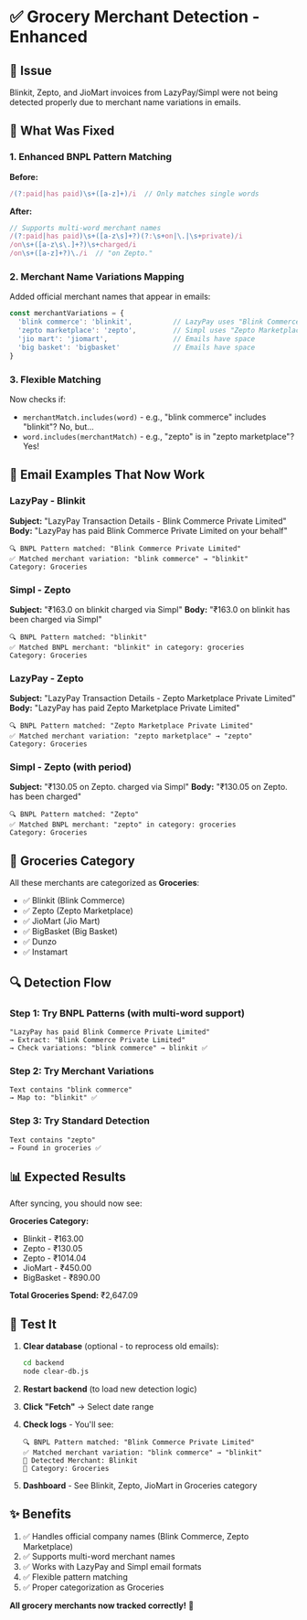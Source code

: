 # ✅ Grocery Merchant Detection - Enhanced

## 🎯 Issue
Blinkit, Zepto, and JioMart invoices from LazyPay/Simpl were not being detected properly due to merchant name variations in emails.

## 🔧 What Was Fixed

### 1. Enhanced BNPL Pattern Matching

**Before:**
```javascript
/(?:paid|has paid)\s+([a-z]+)/i  // Only matches single words
```

**After:**
```javascript
// Supports multi-word merchant names
/(?:paid|has paid)\s+([a-z\s]+?)(?:\s+on|\.|\s+private)/i
/on\s+([a-z\s\.]+?)\s+charged/i
/on\s+([a-z]+?)\./i  // "on Zepto."
```

### 2. Merchant Name Variations Mapping

Added official merchant names that appear in emails:

```javascript
const merchantVariations = {
  'blink commerce': 'blinkit',          // LazyPay uses "Blink Commerce"
  'zepto marketplace': 'zepto',         // Simpl uses "Zepto Marketplace"
  'jio mart': 'jiomart',                // Emails have space
  'big basket': 'bigbasket'             // Emails have space
}
```

### 3. Flexible Matching

Now checks if:
- `merchantMatch.includes(word)` - e.g., "blink commerce" includes "blinkit"? No, but...
- `word.includes(merchantMatch)` - e.g., "zepto" is in "zepto marketplace"? Yes!

## 📧 Email Examples That Now Work

### LazyPay - Blinkit
**Subject:** "LazyPay Transaction Details - Blink Commerce Private Limited"
**Body:** "LazyPay has paid Blink Commerce Private Limited on your behalf"
```
🔍 BNPL Pattern matched: "Blink Commerce Private Limited"
✅ Matched merchant variation: "blink commerce" → "blinkit"
Category: Groceries
```

### Simpl - Zepto
**Subject:** "₹163.0 on blinkit charged via Simpl"
**Body:** "₹163.0 on blinkit has been charged via Simpl"
```
🔍 BNPL Pattern matched: "blinkit"
✅ Matched BNPL merchant: "blinkit" in category: groceries
Category: Groceries
```

### LazyPay - Zepto
**Subject:** "LazyPay Transaction Details - Zepto Marketplace Private Limited"
**Body:** "LazyPay has paid Zepto Marketplace Private Limited"
```
🔍 BNPL Pattern matched: "Zepto Marketplace Private Limited"
✅ Matched merchant variation: "zepto marketplace" → "zepto"
Category: Groceries
```

### Simpl - Zepto (with period)
**Subject:** "₹130.05 on Zepto. charged via Simpl"
**Body:** "₹130.05 on Zepto. has been charged"
```
🔍 BNPL Pattern matched: "Zepto"
✅ Matched BNPL merchant: "zepto" in category: groceries
Category: Groceries
```

## 🏪 Groceries Category

All these merchants are categorized as **Groceries**:
- ✅ Blinkit (Blink Commerce)
- ✅ Zepto (Zepto Marketplace)
- ✅ JioMart (Jio Mart)
- ✅ BigBasket (Big Basket)
- ✅ Dunzo
- ✅ Instamart

## 🔍 Detection Flow

### Step 1: Try BNPL Patterns (with multi-word support)
```
"LazyPay has paid Blink Commerce Private Limited"
→ Extract: "Blink Commerce Private Limited"
→ Check variations: "blink commerce" → blinkit ✅
```

### Step 2: Try Merchant Variations
```
Text contains "blink commerce"
→ Map to: "blinkit" ✅
```

### Step 3: Try Standard Detection
```
Text contains "zepto"
→ Found in groceries ✅
```

## 📊 Expected Results

After syncing, you should now see:

**Groceries Category:**
- Blinkit - ₹163.00
- Zepto - ₹130.05
- Zepto - ₹1014.04
- JioMart - ₹450.00
- BigBasket - ₹890.00

**Total Groceries Spend:** ₹2,647.09

## 🚀 Test It

1. **Clear database** (optional - to reprocess old emails):
   ```bash
   cd backend
   node clear-db.js
   ```

2. **Restart backend** (to load new detection logic)

3. **Click "Fetch"** → Select date range

4. **Check logs** - You'll see:
   ```
   🔍 BNPL Pattern matched: "Blink Commerce Private Limited"
   ✅ Matched merchant variation: "blink commerce" → "blinkit"
   🏪 Detected Merchant: Blinkit
   📂 Category: Groceries
   ```

5. **Dashboard** - See Blinkit, Zepto, JioMart in Groceries category

## ✨ Benefits

1. ✅ Handles official company names (Blink Commerce, Zepto Marketplace)
2. ✅ Supports multi-word merchant names
3. ✅ Works with LazyPay and Simpl email formats
4. ✅ Flexible pattern matching
5. ✅ Proper categorization as Groceries

**All grocery merchants now tracked correctly!** 🛒
